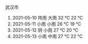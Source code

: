 武汉市
1. 2021-05-10 阵雨 大雨 32 ℃ 22 ℃
2. 2021-05-11 小雨 小雨 26 ℃ 19 ℃
3. 2021-05-12 阴 小雨 27 ℃ 20 ℃
4. 2021-05-13 小雨 中雨 27 ℃ 22 ℃
